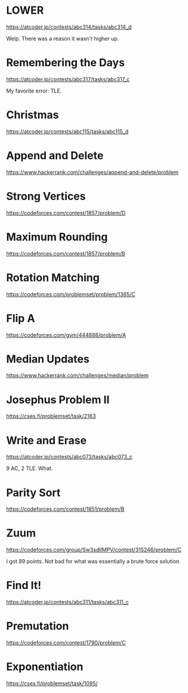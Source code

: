 # LOWER
https://atcoder.jp/contests/abc314/tasks/abc314_d

Welp. There was a reason it wasn't higher up.

# Remembering the Days
https://atcoder.jp/contests/abc317/tasks/abc317_c

My favorite error: TLE.

# Christmas
https://atcoder.jp/contests/abc115/tasks/abc115_d

# Append and Delete
https://www.hackerrank.com/challenges/append-and-delete/problem

# Strong Vertices
https://codeforces.com/contest/1857/problem/D

# Maximum Rounding
https://codeforces.com/contest/1857/problem/B

# Rotation Matching
https://codeforces.com/problemset/problem/1365/C

# Flip A
https://codeforces.com/gym/444888/problem/A

# Median Updates
https://www.hackerrank.com/challenges/median/problem

# Josephus Problem II
https://cses.fi/problemset/task/2163

# Write and Erase
https://atcoder.jp/contests/abc073/tasks/abc073_c

9 AC, 2 TLE. What.

# Parity Sort
https://codeforces.com/contest/1851/problem/B

# Zuum
https://codeforces.com/group/Sw3sdIlMPV/contest/315246/problem/C

I got 89 points. Not bad for what was essentially a brute force solution.

# Find It!
https://atcoder.jp/contests/abc311/tasks/abc311_c

# Premutation
https://codeforces.com/contest/1790/problem/C

# Exponentiation
https://cses.fi/problemset/task/1095/
